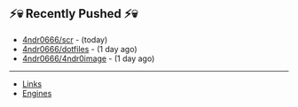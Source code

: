 ## ⚡💀 Recently Pushed ⚡💀


- [4ndr0666/scr](https://github.com/4ndr0666/scr) - (today)
- [4ndr0666/dotfiles](https://github.com/4ndr0666/dotfiles) - (1 day ago)
- [4ndr0666/4ndr0image](https://github.com/4ndr0666/4ndr0image) - (1 day ago)

---
- [Links](https://github.com/4ndr0666/Links/blob/main/README.md)        
- [Engines](https://github.com/hoothin/SearchJumper/discussions/73)    

